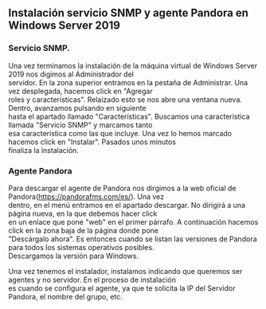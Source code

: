 ## Instalación servicio SNMP y agente Pandora en Windows Server 2019
### Servicio SNMP.  
Una vez terminamos la instalación de la máquina virtual de Windows Server 2019 nos digimos al Administrador del  
servidor. En la zona superior entramos en la pestaña de Administrar. Una vez desplegada, hacemos click en "Agregar  
roles y características". Relaizado esto se nos abre una ventana nueva. Dentro, avanzamos pulsando en siguiente  
hasta el apartado llamado "Características". Buscamos una característica llamada "Servicio SNMP" y marcamos tanto  
esa característica como las que incluye. Una vez lo hemos marcado hacemos click en "Instalar". Pasados unos minutos  
finaliza la instalación.  
### Agente Pandora  
Para descargar el agente de Pandora nos dirgimos a la web oficial de Pandora(https://pandorafms.com/es/). Una vez  
dentro, en el menú entramos en el apartado descargar. No dirigirá a una página nueva, en la que debemos hacer click  
en un enlace que pone "web" en el primer párrafo. A continuación hacemos click en la zona baja de la página donde pone  
"Descárgalo ahora". Es entonces cuando se listan las versiones de Pandora para todos los sistemas operativos posibles.  
Descargamos la versión para Windows.  

Una vez tenemos el instalador, instalamos indicando que queremos ser agentes y no servidor. En el proceso de instalación  
es cuando se configura el agente, ya que te solicita la IP del Servidor Pandora, el nombre del grupo, etc.